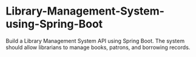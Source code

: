 # Library-Management-System-using-Spring-Boot
Build a Library Management System API using Spring Boot. The system should allow librarians to manage books, patrons, and borrowing records.
